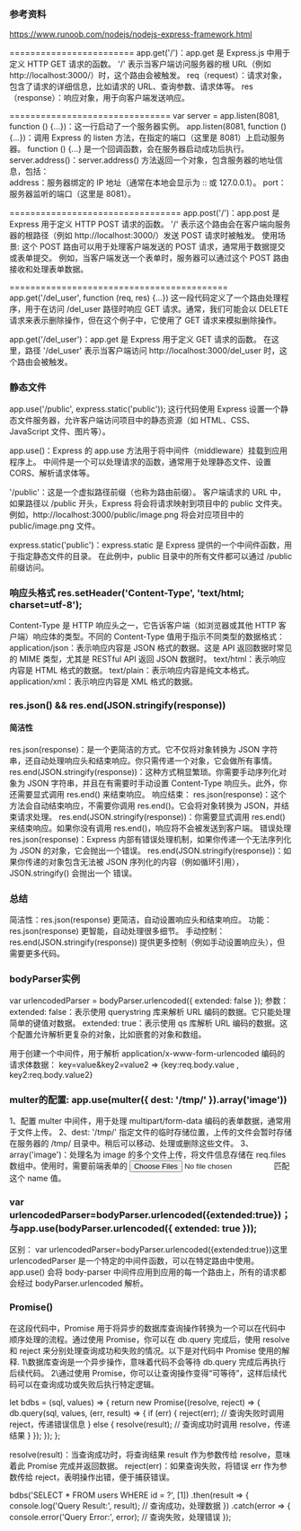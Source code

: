 ### 参考资料
https://www.runoob.com/nodejs/nodejs-express-framework.html

========================
app.get('/')：app.get 是 Express.js 中用于定义 HTTP GET 请求的函数。
'/' 表示当客户端访问服务器的根 URL（例如 http://localhost:3000/）时，这个路由会被触发。
req（request）：请求对象，包含了请求的详细信息，比如请求的 URL、查询参数、请求体等。
res（response）：响应对象，用于向客户端发送响应。

===============================
var server = app.listen(8081, function () {...})：这一行启动了一个服务器实例。
  app.listen(8081, function () {...})：调用 Express 的 listen 方法，在指定的端口（这里是 8081）上启动服务器。
  function () {...} 是一个回调函数，会在服务器启动成功后执行。
server.address()：server.address() 方法返回一个对象，包含服务器的地址信息，包括：  
  address：服务器绑定的 IP 地址（通常在本地会显示为 :: 或 127.0.0.1）。
  port：服务器监听的端口（这里是 8081）。

=================================
app.post('/')：app.post 是 Express 用于定义 HTTP POST 请求的函数。
'/' 表示这个路由会在客户端向服务器的根路径（例如 http://localhost:3000/）发送 POST 请求时被触发。
使用场景:
这个 POST 路由可以用于处理客户端发送的 POST 请求，通常用于数据提交或表单提交。
例如，当客户端发送一个表单时，服务器可以通过这个 POST 路由接收和处理表单数据。


==========================================
app.get('/del_user', function (req, res) {...}) 
这一段代码定义了一个路由处理程序，用于在访问 /del_user 路径时响应 GET 请求。通常，我们可能会以 DELETE 请求来表示删除操作，但在这个例子中，它使用了 GET 请求来模拟删除操作。

app.get('/del_user')：app.get 是 Express 用于定义 GET 请求的函数。
在这里，路径 '/del_user' 表示当客户端访问 http://localhost:3000/del_user 时，这个路由会被触发。



### 静态文件
app.use('/public', express.static('public')); 
这行代码使用 Express 设置一个静态文件服务器，允许客户端访问项目中的静态资源（如 HTML、CSS、JavaScript 文件、图片等）。

app.use()：Express 的 app.use 方法用于将中间件（middleware）挂载到应用程序上。
中间件是一个可以处理请求的函数，通常用于处理静态文件、设置 CORS、解析请求体等。

'/public'：这是一个虚拟路径前缀（也称为路由前缀）。
客户端请求的 URL 中，如果路径以 /public 开头，Express 将会将请求映射到项目中的 public 文件夹。
例如，http://localhost:3000/public/image.png 将会对应项目中的 public/image.png 文件。

express.static('public')：express.static 是 Express 提供的一个中间件函数，用于指定静态文件的目录。
在此例中，public 目录中的所有文件都可以通过 /public 前缀访问。


### 响应头格式    res.setHeader('Content-Type', 'text/html; charset=utf-8');
Content-Type 是 HTTP 响应头之一，它告诉客户端（如浏览器或其他 HTTP 客户端）响应体的类型。不同的 Content-Type 值用于指示不同类型的数据格式：
application/json：表示响应内容是 JSON 格式的数据。这是 API 返回数据时常见的 MIME 类型，尤其是 RESTful API 返回 JSON 数据时。
text/html：表示响应内容是 HTML 格式的数据。
text/plain：表示响应内容是纯文本格式。
application/xml：表示响应内容是 XML 格式的数据。

### res.json() && res.end(JSON.stringify(response))

#### 简洁性
res.json(response)：是一个更简洁的方式。它不仅将对象转换为 JSON 字符串，还自动处理响应头和结束响应。你只需传递一个对象，它会做所有事情。
res.end(JSON.stringify(response))：这种方式稍显繁琐。你需要手动序列化对象为 JSON 字符串，并且在有需要时手动设置 Content-Type 响应头。此外，你还需要显式调用 res.end() 来结束响应。
  响应结束：
res.json(response)：这个方法会自动结束响应，不需要你调用 res.end()。它会将对象转换为 JSON，并结束请求处理。
res.end(JSON.stringify(response))：你需要显式调用 res.end() 来结束响应。如果你没有调用 res.end()，响应将不会被发送到客户端。
  错误处理
res.json(response)：Express 内部有错误处理机制，如果你传递一个无法序列化为 JSON 的对象，它会抛出一个错误。
res.end(JSON.stringify(response))：如果你传递的对象包含无法被 JSON 序列化的内容（例如循环引用），JSON.stringify() 会抛出一个 错误。
  ### 总结
简洁性：res.json(response) 更简洁，自动设置响应头和结束响应。
功能：res.json(response) 更智能，自动处理很多细节。
手动控制：res.end(JSON.stringify(response)) 提供更多控制（例如手动设置响应头），但需要更多代码。

### bodyParser实例
var urlencodedParser = bodyParser.urlencoded({ extended: false });
  参数：
extended: false：表示使用 querystring 库来解析 URL 编码的数据。它只能处理简单的键值对数据。
extended: true：表示使用 qs 库解析 URL 编码的数据。这个配置允许解析更复杂的对象，比如嵌套的对象和数组。

用于创建一个中间件，用于解析 application/x-www-form-urlencoded 编码的请求体数据：
key=value&key2=value2  => {key:req.body.value , key2:req.body.value2}

### multer的配置:  app.use(multer({ dest: '/tmp/' }).array('image'))
1、配置 multer 中间件，用于处理 multipart/form-data 编码的表单数据，通常用于文件上传。
2、dest: '/tmp/' 指定文件的临时存储位置，上传的文件会暂时存储在服务器的 /tmp/ 目录中。稍后可以移动、处理或删除这些文件。
3、array('image')：处理名为 image 的多个文件上传，将文件信息存储在 req.files 数组中。使用时，需要前端表单的 <input type="file" name="image" multiple> 匹配这个 name 值。

### var urlencodedParser=bodyParser.urlencoded({extended:true})；与app.use(bodyParser.urlencoded({ extended: true }));
区别：
var urlencodedParser=bodyParser.urlencoded({extended:true})这里 urlencodedParser 是一个特定的中间件函数，可以在特定路由中使用。
app.use() 会将 body-parser 中间件应用到应用的每一个路由上，所有的请求都会经过 bodyParser.urlencoded 解析。


### Promise()
在这段代码中，Promise 用于将异步的数据库查询操作转换为一个可以在代码中顺序处理的流程。通过使用 Promise，你可以在 db.query 完成后，使用 resolve 和 reject 来分别处理查询成功和失败的情况。以下是对代码中 Promise 使用的解释.
1\数据库查询是一个异步操作，意味着代码不会等待 db.query 完成后再执行后续代码。
2\通过使用 Promise，你可以让查询操作变得“可等待”，这样后续代码可以在查询成功或失败后执行特定逻辑。

let bdbs = (sql, values) => {
    return new Promise((resolve, reject) => {
        db.query(sql, values, (err, result) => {
            if (err) {
                reject(err);     // 查询失败时调用 reject，传递错误信息
            } else {
                resolve(result); // 查询成功时调用 resolve，传递结果
            }
        });
    });
};

resolve(result)：当查询成功时，将查询结果 result 作为参数传给 resolve，意味着此 Promise 完成并返回数据。
reject(err)：如果查询失败，将错误 err 作为参数传给 reject，表明操作出错，便于捕获错误。

bdbs('SELECT * FROM users WHERE id = ?', [1])
    .then(result => {
        console.log('Query Result:', result); // 查询成功，处理数据
    })
    .catch(error => {
        console.error('Query Error:', error); // 查询失败，处理错误
    });
